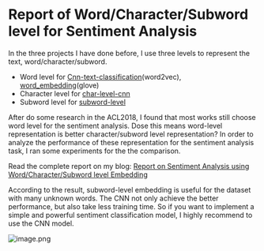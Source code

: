 
# Report of Word/Character/Subword level for Sentiment Analysis

In the three projects I have done before, I use three levels to represent the text, word/character/subword.
- Word level for [Cnn-text-classification](https://github.com/BrambleXu/nlp-beginner-guide-keras/tree/master/cnn-text-classification)(word2vec), [word_embedding](https://github.com/BrambleXu/nlp-beginner-guide-keras/tree/master/word_embedding)(glove)
- Character level for [char-level-cnn](https://github.com/BrambleXu/nlp-beginner-guide-keras/tree/master/char-level-cnn)
- Subword level for [subword-level](https://github.com/BrambleXu/nlp-beginner-guide-keras/tree/master/subword-level)

After do some research in the ACL2018, I found that most works still choose word level for the sentiment analysis. Dose this means word-level representation is better character/subword level representation?
In order to analyze the performance of these representation for the sentiment analysis task, I ran some experiments for the the comparison.

Read the complete report on my blog: [Report on Sentiment Analysis using Word/Character/Subword level Embedding
](https://medium.com/@zhuixiyou/blog-md-34c5d082a8c5)

According to the result, subword-level embedding is useful for the dataset with many unknown words. The CNN not only achieve the better performance, but also take less training time. So if you want to implement a simple and powerful sentiment classification model, I highly recommend to use the CNN model.

![image.png](https://qiita-image-store.s3.amazonaws.com/0/82724/be2cdfab-a407-35c3-f54e-a2d6f4543996.png)

